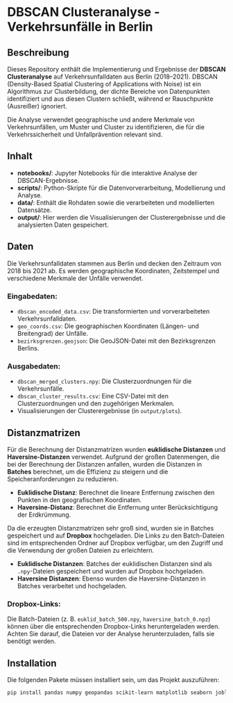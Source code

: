 # DBSCAN Clusteranalyse - Verkehrsunfälle in Berlin

## Beschreibung

Dieses Repository enthält die Implementierung und Ergebnisse der **DBSCAN Clusteranalyse** auf Verkehrsunfalldaten aus Berlin (2018–2021). DBSCAN (Density-Based Spatial Clustering of Applications with Noise) ist ein Algorithmus zur Clusterbildung, der dichte Bereiche von Datenpunkten identifiziert und aus diesen Clustern schließt, während er Rauschpunkte (Ausreißer) ignoriert.

Die Analyse verwendet geographische und andere Merkmale von Verkehrsunfällen, um Muster und Cluster zu identifizieren, die für die Verkehrssicherheit und Unfallprävention relevant sind.

## Inhalt

- **notebooks/**: Jupyter Notebooks für die interaktive Analyse der DBSCAN-Ergebnisse.
- **scripts/**: Python-Skripte für die Datenvorverarbeitung, Modellierung und Analyse.
- **data/**: Enthält die Rohdaten sowie die verarbeiteten und modellierten Datensätze.
- **output/**: Hier werden die Visualisierungen der Clusterergebnisse und die analysierten Daten gespeichert.

## Daten

Die Verkehrsunfalldaten stammen aus Berlin und decken den Zeitraum von 2018 bis 2021 ab. Es werden geographische Koordinaten, Zeitstempel und verschiedene Merkmale der Unfälle verwendet.

### Eingabedaten:

- `dbscan_encoded_data.csv`: Die transformierten und vorverarbeiteten Verkehrsunfalldaten.
- `geo_coords.csv`: Die geographischen Koordinaten (Längen- und Breitengrad) der Unfälle.
- `bezirksgrenzen.geojson`: Die GeoJSON-Datei mit den Bezirksgrenzen Berlins.

### Ausgabedaten:

- `dbscan_merged_clusters.npy`: Die Clusterzuordnungen für die Verkehrsunfälle.
- `dbscan_cluster_results.csv`: Eine CSV-Datei mit den Clusterzuordnungen und den zugehörigen Merkmalen.
- Visualisierungen der Clusterergebnisse (in `output/plots`).

## Distanzmatrizen

Für die Berechnung der Distanzmatrizen wurden **euklidische Distanzen** und **Haversine-Distanzen** verwendet. Aufgrund der großen Datenmengen, die bei der Berechnung der Distanzen anfallen, wurden die Distanzen in **Batches** berechnet, um die Effizienz zu steigern und die Speicheranforderungen zu reduzieren.

- **Euklidische Distanz**: Berechnet die lineare Entfernung zwischen den Punkten in den geografischen Koordinaten.
- **Haversine-Distanz**: Berechnet die Entfernung unter Berücksichtigung der Erdkrümmung.

Da die erzeugten Distanzmatrizen sehr groß sind, wurden sie in Batches gespeichert und auf **Dropbox** hochgeladen. Die Links zu den Batch-Dateien sind im entsprechenden Ordner auf Dropbox verfügbar, um den Zugriff und die Verwendung der großen Dateien zu erleichtern.

- **Euklidische Distanzen**: Batches der euklidischen Distanzen sind als `.npy`-Dateien gespeichert und wurden auf Dropbox hochgeladen.
- **Haversine Distanzen**: Ebenso wurden die Haversine-Distanzen in Batches verarbeitet und hochgeladen.

### Dropbox-Links:

Die Batch-Dateien (z. B. `euklid_batch_500.npy`, `haversine_batch_0.npz`) können über die entsprechenden Dropbox-Links heruntergeladen werden. Achten Sie darauf, die Dateien vor der Analyse herunterzuladen, falls sie benötigt werden.

## Installation

Die folgenden Pakete müssen installiert sein, um das Projekt auszuführen:

```bash
pip install pandas numpy geopandas scikit-learn matplotlib seaborn joblib tqdm fiona
